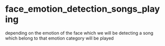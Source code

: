 # face_emotion_detection_songs_playing
depending on the emotion of the face which we will be detecting a song which belong to that emotion category will be played
